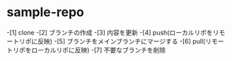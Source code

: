 # sample-repo

-[1] clone
-[2] ブランチの作成
-[3] 内容を更新
-[4] push(ローカルリポをリモートリポに反映)
-[5] ブランチをメインブランチにマージする
-[6] pull(リモートリポをローカルリポに反映)
-[7] 不要なブランチを削除